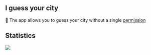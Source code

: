 ## I guess your city

:mag_right: The app allows you to guess your city without a single [permission](https://developer.mozilla.org/en-US/docs/Web/API/Permissions_API)

## Statistics
![](https://komarev.com/ghpvc/?username=city-guess)
